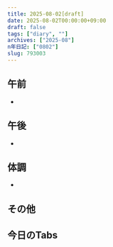 ```yaml
---
title: 2025-08-02[draft]
date: 2025-08-02T00:00:00+09:00
draft: false
tags: ["diary", ""]
archives: ["2025-08"]
n年日記: ["0802"]
slug: 793003
---
```

## 午前
- 
## 午後
- 
## 体調
- 
## その他
## 今日のTabs